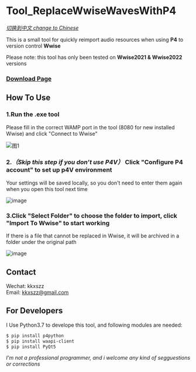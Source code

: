# Tool_ReplaceWwiseWavesWithP4

*[切换到中文 change to Chinese](https://github.com/szz1031/Tool_ReplaceWwiseWavesWithP4/blob/main/README.md)*  

This is a small tool for quickly reimport audio resources when using **P4** to version control **Wwise**  

Please note: this tool has only been tested on **Wwise2021 & Wwise2022** versions  

### [Download Page](https://github.com/szz1031/Tool_ReplaceWwiseWavesWithP4/releases)

## How To Use  


### 1.Run the .exe tool  

Please fill in the correct WAMP port in the tool (8080 for new installed Wwise) and click "Connect to Wwise"   

![图1](https://user-images.githubusercontent.com/52338219/232001837-74939a9a-2270-419d-9c55-f1af6e014baa.png)  


### 2.*（Skip this step if you don’t use P4V）* Click "Configure P4 account" to set up p4V environment  

Your settings will be saved locally, so you don't need to enter them again when you open this tool next time   

![image](https://user-images.githubusercontent.com/52338219/232003095-8bd136cf-994e-4016-a8e5-a97fb1521f5c.png)  


### 3.Click "Select Folder" to choose the folder to import, click "Import To Wwise" to start working  
  
If there is a file that cannot be replaced in Wwise, it will be archived in a folder under the original path  

![image](https://user-images.githubusercontent.com/52338219/232007129-070b0331-401f-47c6-b411-1d1d836ef875.png)  



## Contact

Wechat: kkxszz  
Email: kkxszz@gmail.com  

## For Developers  

I Use Python3.7 to develope this tool, and following modules are needed:

```sh
$ pip install p4python  
$ pip install waapi-client  
$ pip install PyQt5  
```
  
*I'm not a professional programmer, and i welcome any kind of segguestions or corrections*  

